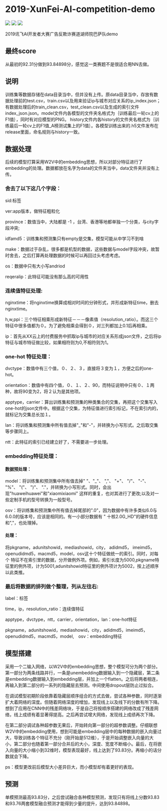 # 2019-XunFei-AI-competition-demo

[![](https://img.shields.io/badge/license-MIT-green)](https://github.com/Fieldhunter/2019-XunFei-AI-competition-demo/blob/master/LICENSE)
[![](https://img.shields.io/badge/author-Fieldhunter-blue)](https://github.com/Fieldhunter)
![](https://img.shields.io/badge/frame-keras-yellow)

2019讯飞AI开发者大赛广告反欺诈赛道湖师院巴萨队demo

## 最终score

从最初的92.31分做到93.84898分，感觉这一类赛题不是很适合用NN去做。

## 说明

训练集等数据存储在data目录当中，但并没有上传。原data目录当中，存放有数据处理前的test.csv，train.csv以及用来验证ip与城市对应关系的ip_index.json；
有数据处理后的train_clean.csv，test_clean.csv以及生成的索引文件index_json.json。model文件内各模型的文件夹名格式为｛训练最后一轮cv上的F1值｝，同时有对应模型的PNG。 history文件内各history的文件夹名格式为｛训练最后一轮cv上的F1值_A榜测试集上的F1值｝。各模型训练出来的.h5文件发布在release里面，命名规则与history一致。

## 数据处理

后续的模型打算采用W2V中的embedding思想，所以对部分特征进行了embedding的处理。数据都放在名字为data的文件夹当中，data文件夹并没有上传。

### 舍去了以下这几个字段：

sid:标签

ver:app版本，做特征粗粒化

province：数值当中，大陆都是 -1 ，台湾、香港等地都单独一个分类，与city字段冲突;

idfamd5：训练集和预测集只有empty是交集，模型可能从中学习不到啥

make：数据过于杂乱，很多都是机型的数据，这些数据与model字段冲突，故暂时舍去，之后打算再处理数据的时候可以再回过头考虑考虑。

os：数据中只有大小写andriod

reqeralip：此特征可能没有那么高的可用性

### 连续值特征处理:

nginxtime：将nginxtime换算成相对时间的分钟形式，并形成新特征time，删去nginxtime。

h,w,ppi：三个特征相乘形成新特征－－－像素值（resolution_ratio）。而这三个特征中很多值都为０。为了避免相乘会得到０，对三列都加上0.1后再相乘。

ip：首先从XX云上的付费服务中抓取ip与城市的对应关系形成json文件，之后将ip特征与城市特征做比较，如果相符则为0,不相符则为1。

### one-hot 特征处理：

dvctype：数值中有三个值，０、２、３，直接将３变为１，方便之后的one-hot。

orientation：数值中有四个值，０、１、２、90，而特征说明中只有０、１两种，故将90变为2，将２认为是其他项。

apptype，carrier：算出训练集和预测集的种类集合的交集，再把这个交集写入one-hot的json文件中。根据这个交集，为特征值进行索引标记，不在索引内的，
就标记为交集总长加１。

lan：将训练集和预测集中所有值去掉"_"和"-"，并转换为小写形式。之后取交集等步骤同上。

ntt：此特征的索引已经建立好了，不需要进一步处理。

### embedding特征处理：

#### 数据预处理：

model：将训练集和预测集中所有值去掉" "、"_"、 ","、 "+"、 "/"、 "-"、 "%"、 "("、 ")"、 "."，并转换为小写形式。同时，会出现"huaweihuawei"和"xiaomixiaomi"
这样的重复，也对其进行了更改;以及对一些定制手机的型号转换为一般型号。

osv：将训练集和预测集中所有值去掉尾部的".0"，因为数据中有许多类似6.0与6.0.0的版本号，应该是相同的。有一小部分数据有 " 十核2.0G_HD"的硬件信息和","，也处理掉。

#### 处理：

将pkgname，adunitshowid，mediashowid，city， adidmd5， imeimd5，openudidmd5，macmd5，model，osv这十个特征做统一的索引。同时，对每个
特征不在索引里的数据，分开做例外项。例如，索引长度为5000,pkgname特征里的例外项，计为5001,adunitshowid特征里的例外项计为5002，按上述顺序以此类推。

### 最后将数据的排列做个整理，列从左往右:

label：标签

time，ip，resolution_ratio：连续值特征

apptype，dvctype，ntt，carrier，orientation，lan：one-hot特征

pkgname，adunitshowid，mediashowid，city，adidmd5，imeimd5，openudidmd5，macmd5，model,　osv：embedding特征

## 模型搭建

采用一个二输入网络，以W2V中的embedding思想，整个模型可分为两个部分。第一部分为两条线路并行，一条是unembedding数据输入到一个隐藏层，第二条是embedding数据输入到embedding层，并加上一个flatten。之后将两者相连，再输入到第二部分的一系列的隐藏层去预测。中间使用dropout层防止过拟合。

在调试模型初期阶段依靠着隐藏层顺序组合的方式去做，尝试各种参数，同时逐渐扩大着网络的深度。但随着网络深度的增加，发现线上以及线下的分数有所下降。想到了应用在CNN中的残差网络块，于是自己将按顺序搭建的网络改成了残差网络，线上成绩有着显著得提高。之后再尝试增大网络，发现线上成绩再次下降。

在第二部分调试各种超参数无果后，开始转向第一部分的超参数调整。仔细联想W2V中的embedding使用，想到可能是embedding层中的每种数据的嵌入向量过大，导致训练各个特征不充分（刚开始是512维），于是开始调整嵌入向量的大小，第二部分也随着第一部分合并后的大小，深度、宽度不断缩小。最后，在将嵌入向量的大小缩小到32维时，模型表现最好，线上达到了93.83分。再缩小的话分数就会下降。

ps：模型更改前后模型大小差异巨大，而小模型却有着更好的表现。

## 预测

单模预测最高93.83分，之后尝试融合各种模型预测，发现只有将线上分数93.83和93.76两套模型融合预测才能得到少量的提升，达到93.84898。

